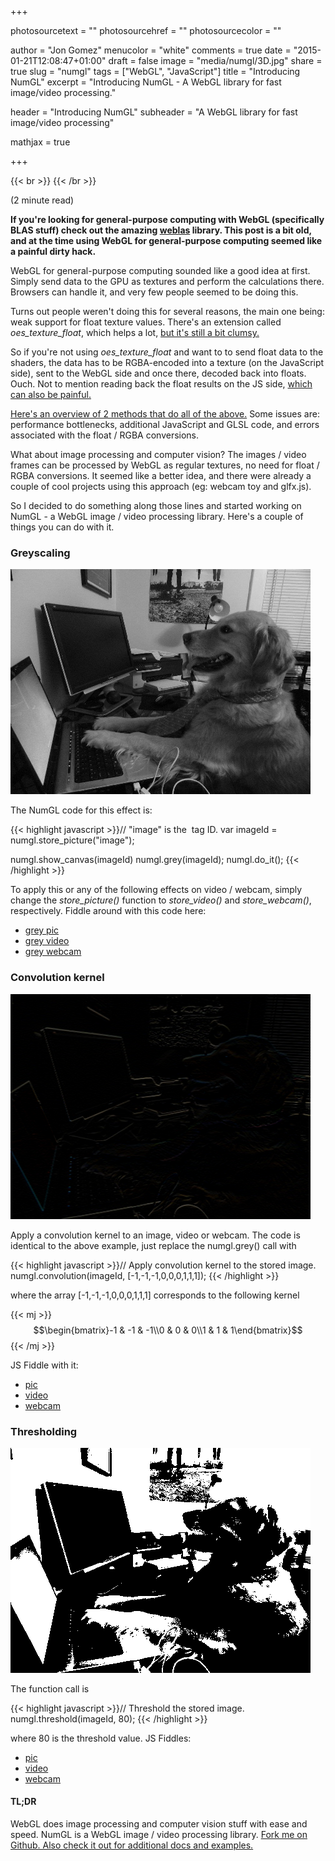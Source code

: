 +++

photosourcetext = ""
photosourcehref = ""
photosourcecolor = ""

author = "Jon Gomez"
menucolor = "white"
comments = true
date = "2015-01-21T12:08:47+01:00"
draft = false
image = "media/numgl/3D.jpg"
share = true
slug = "numgl"
tags = ["WebGL", "JavaScript"]
title = "Introducing NumGL"
excerpt = "Introducing NumGL - A WebGL library for fast image/video processing."

header = "Introducing NumGL"
subheader = "A WebGL library for fast image/video processing"

mathjax = true

+++

{{< br >}}
{{< /br >}}

(2 minute read) 

**If you're looking for general-purpose computing with WebGL (specifically BLAS stuff) check out the amazing [weblas](https://github.com/waylonflinn/weblas) library. This post is a bit old, and at the time using WebGL for general-purpose computing seemed like a painful dirty hack.**

WebGL for general-purpose computing sounded like a good idea at first.
Simply send data to the GPU as textures and perform the calculations there.
Browsers can handle it, and very few people seemed to be doing this.

Turns out people weren't doing this for several reasons, the main one being: weak support for float texture values. There's an extension called *oes_texture_float*, which helps a lot, [but it's still a bit clumsy.](http://stackoverflow.com/questions/17476632/webgl-extension-support-across-browsers)

So if you're not using *oes_texture_float* and want to to send float data to the shaders, the data has to be RGBA-encoded into a texture (on the JavaScript side), sent to the WebGL side and once there, decoded back into floats. Ouch. 
Not to mention reading back the float results on the JS side, [which can also be painful.](http://stackoverflow.com/questions/17981163/webgl-read-pixels-from-floating-point-render-target)

[Here's an overview of 2 methods that do all of the above.](https://lab.concord.org/experiments/webgl-gpgpu/webgl.html) Some issues are: performance bottlenecks, additional JavaScript and GLSL code, and errors associated with the float / RGBA conversions.

What about image processing and computer vision? The images / video frames can be processed by WebGL as regular textures, no need for float / RGBA conversions. It seemed like a better idea, and there were already a couple of cool projects using this approach (eg: webcam toy and glfx.js). 

So I decided to do something along those lines and started working on NumGL - a WebGL image / video processing library. Here's a couple of things you can do with it.

### Greyscaling

![Greyscale Image](/media/numgl/grey.png)

The NumGL code for this effect is:

{{< highlight javascript >}}// "image" is the <img> tag ID.
var imageId = numgl.store_picture("image");

numgl.show_canvas(imageId)
numgl.grey(imageId);
numgl.do_it();
{{< /highlight >}}

To apply this or any of the following effects on video / webcam, simply change the *store_picture()* function to *store_video()* and *store_webcam()*, respectively. Fiddle around with this code here:

* [grey pic](http://jsfiddle.net/jongomez/q3n5gj7u/)
* [grey video](http://jsfiddle.net/sputro0e/)
* [grey webcam](https://jsfiddle.net/wm4gr6co/1/)

### Convolution kernel

![Convolution Kernel](/media/numgl/conv.png)

Apply a convolution kernel to an image, video or webcam. The code is identical to the above example, just replace the numgl.grey() call with

{{< highlight javascript >}}// Apply convolution kernel to the stored image.
numgl.convolution(imageId, [-1,-1,-1,0,0,0,1,1,1]);
{{< /highlight >}}

where the array [-1,-1,-1,0,0,0,1,1,1] corresponds to the following kernel

{{< mj >}}$$\begin{bmatrix}-1 & -1 & -1\\0 & 0 & 0\\1 & 1 & 1\end{bmatrix}$${{< /mj >}}

JS Fiddle with it: 

* [pic](http://jsfiddle.net/jongomez/6pgbwkff/)
* [video](http://jsfiddle.net/m1gbshz6/)
* [webcam](https://jsfiddle.net/rsn9cdkb/1/)

### Thresholding

![Thresholding](/media/numgl/thresh.png)

The function call is

{{< highlight javascript >}}// Threshold the stored image.
numgl.threshold(imageId, 80);
{{< /highlight >}}

where 80 is the threshold value.
JS Fiddles:

* [pic](http://jsfiddle.net/jongomez/eap27rhq/)
* [video](http://jsfiddle.net/wuLcef2y/)
* [webcam](https://jsfiddle.net/w8f7z6eu/)

#### TL;DR
WebGL does image processing and computer vision stuff with ease and speed.
NumGL is a WebGL image / video processing library. [Fork me on Github. Also check it out for additional docs and examples.](https://github.com/jongomez/numgl)





